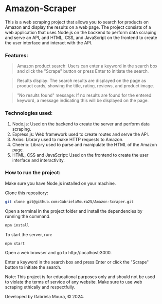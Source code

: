 # Amazon-Scraper

This is a web scraping project that allows you to search for products on Amazon and display the results on a web page. The project consists of a web application that uses Node.js on the backend to perform data scraping and serve an API, and HTML, CSS, and JavaScript on the frontend to create the user interface and interact with the API.

### Features:

>Amazon product search: Users can enter a keyword in the search box and click the "Scrape" button or press Enter to initiate the search.

>Results display: The search results are displayed on the page as product cards, showing the title, rating, reviews, and product image.

>"No results found" message: If no results are found for the entered keyword, a message indicating this will be displayed on the page.

### Technologies used:

1. Node.js: Used on the backend to create the server and perform data scraping.
2. Express.js: Web framework used to create routes and serve the API.
3. Axios: Library used to make HTTP requests to Amazon.
4. Cheerio: Library used to parse and manipulate the HTML of the Amazon page.
5. HTML, CSS and JavaScript: Used on the frontend to create the user interface and interactivity.

### How to run the project:

Make sure you have Node.js installed on your machine.

Clone this repository:
```bash
git clone git@github.com:GabrielaMoura25/Amazon-Scraper.git
```

Open a terminal in the project folder and install the dependencies by running the command:
```bash
npm install
```

To start the server, run:
```bash
npm start
```

Open a web browser and go to http://localhost:3000.

Enter a keyword in the search box and press Enter or click the "Scrape" button to initiate the search.

Note:
This project is for educational purposes only and should not be used to violate the terms of service of any website. Make sure to use web scraping ethically and respectfully.

Developed by Gabriela Moura, © 2024.
